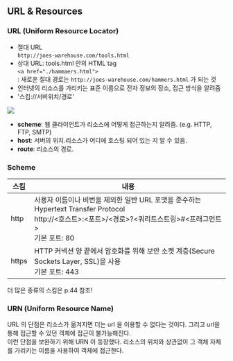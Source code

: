 ## URL & Resources

### URL (Uniform Resource Locator)

- 절대 URL<br>
  `http://joes-warehouse.com/tools.html`
- 상대 URL: tools.html 안의 HTML tag <br>
  `<a href="./hammaers.html">`<br>
  : 새로운 절대 경로는 `http://joes-warehouse.com/hammers.html` 가 되는 것
- 인터넷의 리소스를 가리키는 표준 이름으로 전자 정보의 장소, 접근 방식을 알려줌
- '스킴://서버위치/경로'

![](https://images.velog.io/images/wltjs10645/post/ad7b017d-3b49-4c8c-9971-06f74a553adf/image.png)

- **scheme**: 웹 클라이언트가 리소스에 어떻게 접근하는지 알려줌. (e.g. HTTP, FTP, SMTP)
- **host**: 서버의 위치.리소스가 어디에 호스팅 되어 있는 지 알 수 있음.
- **route**: 리소스의 경로.

### Scheme

| 스킴  | 내용                                                                                                                                                             |
| ----- | ---------------------------------------------------------------------------------------------------------------------------------------------------------------- |
| http  | 사용자 이름이나 비번을 제외한 일반 URL 포맷을 준수하는 Hypertext Transfer Protocol<br>http://<호스트>:<포트>/<경로>?<쿼리트스트링>#<프래그먼트><br>기본 포트: 80 |
| https | HTTP 커넥션 양 끝에서 암호화를 위해 보안 소켓 계층(Secure Sockets Layer, SSL)을 사용<br>기본 포트: 443                                                           |

더 많은 종류의 스킴은 p.44 참조!

### URN (Uniform Resource Name)

URL 의 단점은 리소스가 옮겨지면 더는 url 을 이용할 수 없다는 것이다. 그리고 url을 통해 접근할 수 있던 객체에 접근이 불가능해진다. <br>
이런 단점을 보완하기 위해 URN 이 등장했다. 리소스의 위치와 상관없이 그 객체 자체를 가리키는 이름을 사용하여 객체에 접근한다.
